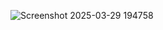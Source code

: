 

![Screenshot 2025-03-29 194758](https://github.com/user-attachments/assets/9b52f8df-e9ba-4b4d-9de8-72fe14d7ece4)
